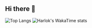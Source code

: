 ## Hi there 👋

![Top Langs](https://github-readme-stats.vercel.app/api/top-langs/?username=Hi-Tech-Mechanic&layout=donut&hide=ShaderLab,tcl)
![Harlok's WakaTime stats](https://github-readme-stats.vercel.app/api/wakatime?username=Hi-Tech-Mechanic)
